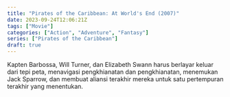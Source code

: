 ```yaml
---
title: "Pirates of the Caribbean: At World's End (2007)"
date: 2023-09-24T12:06:21Z
tags: ["Movie"]
categories: ["Action", "Adventure", "Fantasy"]
series: ["Pirates of the Caribbean"]
draft: true 
---
```


Kapten Barbossa, Will Turner, dan Elizabeth Swann harus berlayar keluar dari tepi peta, menavigasi pengkhianatan dan pengkhianatan, menemukan Jack Sparrow, dan membuat aliansi terakhir mereka untuk satu pertempuran terakhir yang menentukan.

<mux-player stream-type="on-demand"
  src="https://kp3d-my.sharepoint.com/personal/ryoo_kp3d_onmicrosoft_com/_layouts/15/download.aspx?share=EXX5mkxEPY9FlV3oQHC03tAB7dVjkjl5WMF500mDkE7A3Q" metadata-video-title="Pirates of the Caribbean: At World's End (2007)" prefer-playback="mse" controls>
  </mux-player>
  
  
  <script src="https://cdn.jsdelivr.net/npm/@mux/mux-player"></script>
  
 <script id="hZ84T01pVPKT8lZxmJrunM01AVCJLUBaT00WSo9msHU418" type="application/ld+json">
 {
  "@context": "https://schema.org/",
  "@type": "VideoObject",
  "name": "Pirates of the Caribbean: At World's End (2007)",
  "contentUrl": "https://stream.mux.com/hZ84T01pVPKT8lZxmJrunM01AVCJLUBaT00WSo9msHU418a.m3u8",
  "thumbnailUrl": "https://www.themoviedb.org/t/p/original/6jt4i9l4fc4jrY3dRFZdMtL4q3P.jpg?width=314&fit_mode=preserve&time=25",
  "uploadDate": "2023-09-24T12:06:21Z",
}

</script>